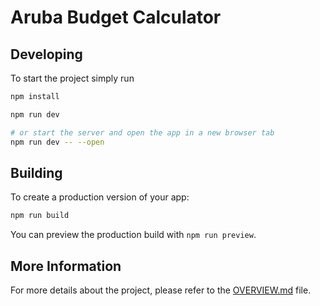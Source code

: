 # Aruba Budget Calculator

## Developing

To start the project simply run

```bash
npm install

npm run dev

# or start the server and open the app in a new browser tab
npm run dev -- --open
```

## Building

To create a production version of your app:

```bash
npm run build
```

You can preview the production build with `npm run preview`.

## More Information

For more details about the project, please refer to the [OVERVIEW.md](OVERVIEW.md) file.

